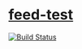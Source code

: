 # [feed-test](https://blissful-jackson-2b01a2.netlify.com/)

[![Build Status](https://travis-ci.org/shgysk8zer0/feed-test.svg?branch=master)](https://travis-ci.org/shgysk8zer0/feed-test)
